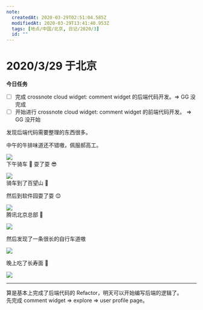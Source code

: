 ```yaml
---
note:
  createdAt: 2020-03-29T02:51:04.585Z
  modifiedAt: 2020-03-29T13:41:40.953Z
  tags: [地点/中国/北京, 日记/2020/3]
  id: ""
---
```


# 2020/3/29 于北京

**今日任务**

- [ ] 完成 crossnote cloud widget: comment widget 的后端代码开发。=> GG 没完成
- [ ] 开始进行 crossnote cloud widget: comment widget 的前端代码开发。 => GG 没开始

<!-- @timer "date":"Sun Mar 29 2020 10:52:01 GMT+0800 (China Standard Time) -->

发现后端代码需要整理的东西很多。

<!-- @timer "date":"Sun Mar 29 2020 14:12:54 GMT+0800 (China Standard Time)","duration":"about 3 hours -->

中午的牛排味道还不错嗷，佩服郝高工。

![](https://i.loli.net/2020/03/29/nGoqlXbJjpgm1iZ.jpg)  
下午骑车 🚴 耍了耍 😎

![](https://i.loli.net/2020/03/29/DgXAydtBxJnhcGM.jpg)  
骑车到了百望山 🤟

然后到软件园耍了耍 😊

![](https://i.loli.net/2020/03/29/zHITe7JPkWyF6vt.jpg)  
腾讯北京总部 🖕

![](https://i.loli.net/2020/03/29/1kWD34rZSE7uFMn.jpg)

然后发现了一条很长的自行车道嗷

![](https://i.loli.net/2020/03/29/HwzkXFObxEcvYlf.jpg)

晚上吃了长寿面 🍜

![](https://i.loli.net/2020/03/29/5r2GxEBHeCMwQn6.jpg)

---

<!-- @timer "date":"Sun Mar 29 2020 21:41:02 GMT+0800 (China Standard Time)","duration":"about 7 hours -->

算是基本上完成了后端代码的 Refactor，明天可以开始编写后端的逻辑了。  
先完成 comment widget => explore => user profile page。
